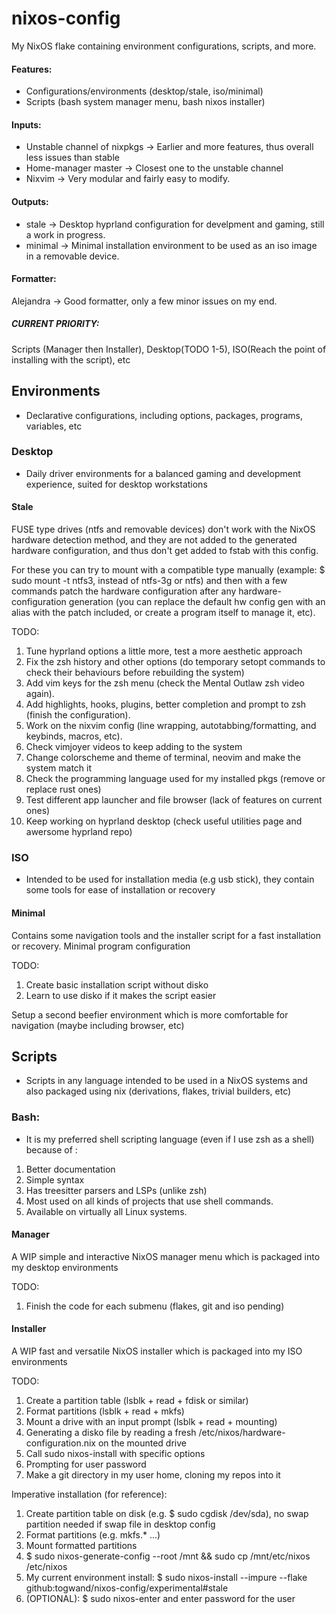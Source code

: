 # nixos-config
My NixOS flake containing environment configurations, scripts, and more.


#### Features:
 * Configurations/environments (desktop/stale, iso/minimal)
 * Scripts (bash system manager menu, bash nixos installer)


#### Inputs:
 * Unstable channel of nixpkgs -> Earlier and more features, thus overall less issues than stable
 * Home-manager master -> Closest one to the unstable channel
 * Nixvim -> Very modular and fairly easy to modify.


#### Outputs:
 * stale -> Desktop hyprland configuration for develpment and gaming, still a work in progress.
 * minimal -> Minimal installation environment to be used as an iso image in a removable device.


#### Formatter:
Alejandra -> Good formatter, only a few minor issues on my end.


##### CURRENT PRIORITY: 
Scripts (Manager then Installer), Desktop(TODO 1-5), ISO(Reach the point of installing with the script), etc


## Environments
* Declarative configurations, including options, packages, programs, variables, etc


### Desktop
* Daily driver environments for a balanced gaming and development experience, suited for desktop workstations


#### Stale
FUSE type drives (ntfs and removable devices) don't work with the NixOS hardware detection method, and they are not added to the generated hardware configuration, and thus don't get added to fstab with this config.

For these you can try to mount with a compatible type manually (example: $ sudo mount -t ntfs3, instead of ntfs-3g or ntfs) and then with a few commands patch the hardware configuration after any hardware-configuration generation (you can replace the default hw config gen with an alias with the patch included, or create a program itself to manage it, etc). 

TODO:
1. Tune hyprland options a little more, test a more aesthetic approach
2. Fix the zsh history and other options (do temporary setopt commands to check their behaviours before rebuilding the system)
3. Add vim keys for the zsh menu (check the Mental Outlaw zsh video again).
4. Add highlights, hooks, plugins, better completion and prompt to zsh (finish the configuration).
5. Work on the nixvim config (line wrapping, autotabbing/formatting, and keybinds, macros, etc).
6. Check vimjoyer videos to keep adding to the system
7. Change colorscheme and theme of terminal, neovim and make the system match it
8. Check the programming language used for my installed pkgs (remove or replace rust ones)
9. Test different app launcher and file browser (lack of features on current ones)
10. Keep working on hyprland desktop (check useful utilities page and awersome hyprland repo)


### ISO
* Intended to be used for installation media (e.g usb stick), they contain some tools for ease of installation or recovery


#### Minimal
Contains some navigation tools and the installer script for a fast installation or recovery. Minimal program configuration

TODO:
1. Create basic installation script without disko
2. Learn to use disko if it makes the script easier

Setup a second beefier environment which is more comfortable for navigation (maybe including browser, etc) 



## Scripts
* Scripts in any language intended to be used in a NixOS systems and also packaged using nix (derivations, flakes, trivial builders, etc)


### Bash:
* It is my preferred shell scripting language (even if I use zsh as a shell) because of :
1. Better documentation 
2. Simple syntax 
3. Has treesitter parsers and LSPs (unlike zsh)
4. Most used on all kinds of projects that use shell commands.
5. Available on virtually all Linux systems.


#### Manager
A WIP simple and interactive NixOS manager menu which is packaged into my desktop environments

TODO:
1. Finish the code for each submenu (flakes, git and iso pending)


#### Installer
A WIP fast and versatile NixOS installer which is packaged into my ISO environments

TODO:
1. Create a partition table (lsblk + read + fdisk or similar)
2. Format partitions (lsblk + read + mkfs)
3. Mount a drive with an input prompt (lsblk + read + mounting)
4. Generating a disko file by reading a fresh /etc/nixos/hardware-configuration.nix on the mounted drive
5. Call sudo nixos-install with specific options
6. Prompting for user password
7. Make a git directory in my user home, cloning my repos into it

Imperative installation (for reference):
1. Create partition table on disk (e.g. $ sudo cgdisk /dev/sda), no swap partition needed if swap file in desktop config
2. Format partitions (e.g. mkfs.* ...)
3. Mount formatted partitions
4. $ sudo nixos-generate-config --root /mnt && sudo cp /mnt/etc/nixos /etc/nixos
5. My current environment install: $ sudo nixos-install --impure --flake github:togwand/nixos-config/experimental#stale
6. (OPTIONAL): $ sudo nixos-enter and enter password for the user
